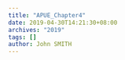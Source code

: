 ```yaml
---
title: "APUE_Chapter4"
date: 2019-04-30T14:21:30+08:00
archives: "2019"
tags: []
author: John SMITH
---
```

